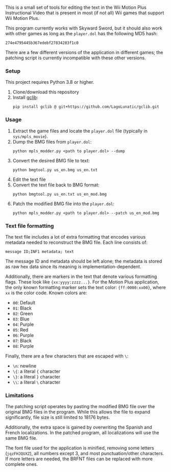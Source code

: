 This is a small set of tools for editing the text in the Wii Motion Plus Instructional Video that is present
in most (if not all) Wii games that support Wii Motion Plus.

This program currently works with Skyward Sword, but it should also work with other games as long as the 
`player.dol` has the following MD5 hash:

```
274e4795445b367edebf27834283f1c0
```

There are a few different versions of the application in different games; the patching script is currently
incompatible with these other versions.

### Setup

This project requires Python 3.8 or higher.

1. Clone/download this repository
2. Install [gclib](https://github.com/LagoLunatic/gclib):
   ```
   pip install gclib @ git+https://github.com/LagoLunatic/gclib.git
   ```

### Usage

1. Extract the game files and locate the `player.dol` file (typically in `sys/mpls_movie`).
2. Dump the BMG files from `player.dol`:
   ```
   python mpls_modder.py <path to player.dol> --dump
   ```
3. Convert the desired BMG file to text:
   ```
   python bmgtool.py us_en.bmg us_en.txt
   ```
4. Edit the text file
5. Convert the text file back to BMG format:
   ```
   python bmgtool.py us_en.txt us_en_mod.bmg
   ```
6. Patch the modified BMG file into the `player.dol`:
   ```
   python mpls_modder.py <path to player.dol> --patch us_en_mod.bmg
   ```

### Text file formatting

The text file includes a lot of extra formatting that encodes various metadata needed to reconstruct the BMG file.
Each line consists of:

```
message ID;INF1 metadata; text
```

The message ID and metadata should be left alone; the metadata is stored as raw hex data since its meaning is
implementation-dependent.

Additionally, there are markers in the text that denote various formatting flags. These look like `{xx:yyyy:zzzz...}`.
For the Motion Plus application, the only known formatting marker sets the text color: `{ff:0000:xx00}`, where `xx` is
the color code. Known colors are:

* `00`: Default
* `01`: Black
* `02`: Green
* `03`: Blue
* `04`: Purple
* `05`: Red
* `06`: Purple
* `07`: Black
* `08`: Purple

Finally, there are a few characters that are escaped with `\`:

* `\n`: newline
* `\{`: a literal `{` character
* `\}`: a literal `}` character
* `\\`: a literal `\` character

### Limitations

The patching script operates by pasting the modified BMG file over the original BMG files in the program.
While this allows the file to expand significantly, file size is still limited to 18176 bytes.

Additionally, the extra space is gained by overwriting the Spanish and French localizations. In the patched
program, all localizations will use the same BMG file.

The font file used for the application is minified, removing some letters (`jqzFHJQUXZ`), all numbers except 3, and
most punctuation/other characters. If more letters are needed, the BRFNT files can be replaced with more complete
ones.
